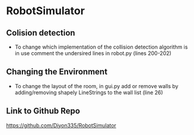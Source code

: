 # RobotSimulator

## Colision detection
 - To change which implementation of the collision detection algorithm is in use comment the undersired lines in robot.py (lines 200-202)
 
## Changing the Environment
- To change the layout of the room, in gui.py add or remove walls by adding/removing shapely LineStrings to the wall list (line 26)

## Link to Github Repo
https://github.com/Diyon335/RobotSimulator